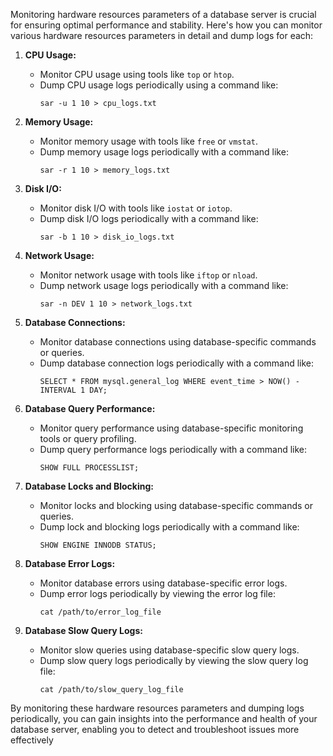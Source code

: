 Monitoring hardware resources parameters of a database server is crucial for ensuring optimal performance and stability. Here's how you can monitor various hardware resources parameters in detail and dump logs for each:

1. **CPU Usage:**
   - Monitor CPU usage using tools like `top` or `htop`.
   - Dump CPU usage logs periodically using a command like:
     ```
     sar -u 1 10 > cpu_logs.txt
     ```

2. **Memory Usage:**
   - Monitor memory usage with tools like `free` or `vmstat`.
   - Dump memory usage logs periodically with a command like:
     ```
     sar -r 1 10 > memory_logs.txt
     ```

3. **Disk I/O:**
   - Monitor disk I/O with tools like `iostat` or `iotop`.
   - Dump disk I/O logs periodically with a command like:
     ```
     sar -b 1 10 > disk_io_logs.txt
     ```

4. **Network Usage:**
   - Monitor network usage with tools like `iftop` or `nload`.
   - Dump network usage logs periodically with a command like:
     ```
     sar -n DEV 1 10 > network_logs.txt
     ```

5. **Database Connections:**
   - Monitor database connections using database-specific commands or queries.
   - Dump database connection logs periodically with a command like:
     ```
     SELECT * FROM mysql.general_log WHERE event_time > NOW() - INTERVAL 1 DAY;
     ```

6. **Database Query Performance:**
   - Monitor query performance using database-specific monitoring tools or query profiling.
   - Dump query performance logs periodically with a command like:
     ```
     SHOW FULL PROCESSLIST;
     ```

7. **Database Locks and Blocking:**
   - Monitor locks and blocking using database-specific commands or queries.
   - Dump lock and blocking logs periodically with a command like:
     ```
     SHOW ENGINE INNODB STATUS;
     ```

8. **Database Error Logs:**
   - Monitor database errors using database-specific error logs.
   - Dump error logs periodically by viewing the error log file:
     ```
     cat /path/to/error_log_file
     ```

9. **Database Slow Query Logs:**
   - Monitor slow queries using database-specific slow query logs.
   - Dump slow query logs periodically by viewing the slow query log file:
     ```
     cat /path/to/slow_query_log_file
     ```

By monitoring these hardware resources parameters and dumping logs periodically, you can gain insights into the performance and health of your database server, enabling you to detect and troubleshoot issues more effectively
